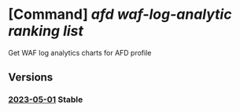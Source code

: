 # [Command] _afd waf-log-analytic ranking list_

Get WAF log analytics charts for AFD profile

## Versions

### [2023-05-01](/Resources/mgmt-plane/L3N1YnNjcmlwdGlvbnMve30vcmVzb3VyY2Vncm91cHMve30vcHJvdmlkZXJzL21pY3Jvc29mdC5jZG4vcHJvZmlsZXMve30vZ2V0d2FmbG9nYW5hbHl0aWNzcmFua2luZ3M=/2023-05-01.xml) **Stable**

<!-- mgmt-plane /subscriptions/{}/resourcegroups/{}/providers/microsoft.cdn/profiles/{}/getwafloganalyticsrankings 2023-05-01 -->

